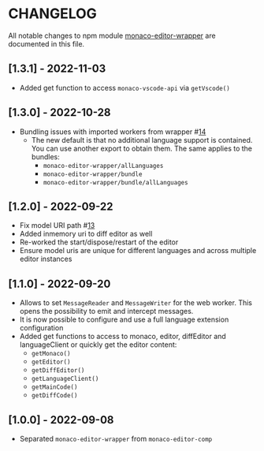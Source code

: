 # CHANGELOG

All notable changes to npm module [monaco-editor-wrapper](https://www.npmjs.com/package/monaco-editor-wrapper) are documented in this file.

## [1.3.1] - 2022-11-03

- Added get function to access `monaco-vscode-api` via `getVscode()`

## [1.3.0] - 2022-10-28

- Bundling issues with imported workers from wrapper #[14](https://github.com/TypeFox/monaco-components/issues/14)
  - The new default is that no additional language support is contained. You can use another export to obtain them. The same applies to the bundles:
    - `monaco-editor-wrapper/allLanguages`
    - `monaco-editor-wrapper/bundle`
    - `monaco-editor-wrapper/bundle/allLanguages`

## [1.2.0] - 2022-09-22

- Fix model URI path #[13](https://github.com/TypeFox/monaco-components/pull/13)
- Added inmemory uri to diff editor as well
- Re-worked the start/dispose/restart of the editor
- Ensure model uris are unique for different languages and across multiple editor instances

## [1.1.0] - 2022-09-20

- Allows to set `MessageReader` and `MessageWriter` for the web worker. This opens the possibility to emit and intercept messages.
- It is now possible to configure and use a full language extension configuration
- Added get functions to access to monaco, editor, diffEditor and languageClient or quickly get the editor content:
  - `getMonaco()`
  - `getEditor()`
  - `getDiffEditor()`
  - `getLanguageClient()`
  - `getMainCode()`
  - `getDiffCode()`

## [1.0.0] - 2022-09-08

- Separated `monaco-editor-wrapper` from `monaco-editor-comp`
